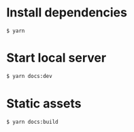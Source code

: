 
# Install dependencies

```
$ yarn
```

# Start local server

```sh
$ yarn docs:dev
```

# Static assets

```sh
$ yarn docs:build
```